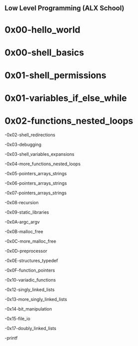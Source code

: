 ## Low Level Programming (ALX School)

# 0x00-hello_world

# 0x00-shell_basics

# 0x01-shell_permissions

# 0x01-variables_if_else_while

# 0x02-functions_nested_loops

-0x02-shell_redirections

-0x03-debugging

-0x03-shell_variables_expansions

-0x04-more_functions_nested_loops

-0x05-pointers_arrays_strings

-0x06-pointers_arrays_strings

-0x07-pointers_arrays_strings

-0x08-recursion

-0x09-static_libraries

-0x0A-argc_argv

-0x0B-malloc_free

-0x0C-more_malloc_free

-0x0D-preprocessor

-0x0E-structures_typedef

-0x0F-function_pointers

-0x10-variadic_functions

-0x12-singly_linked_lists

-0x13-more_singly_linked_lists

-0x14-bit_manipulation

-0x15-file_io

-0x17-doubly_linked_lists

-printf

